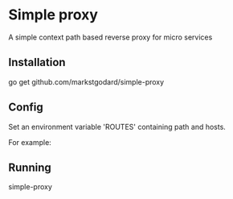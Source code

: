 # Simple proxy
A simple context path based reverse proxy for micro services

## Installation
   go get github.com/markstgodard/simple-proxy

## Config
Set an environment variable 'ROUTES' containing path and hosts.

For example:


## Running
   simple-proxy
